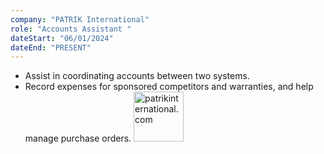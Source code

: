 ```yaml
---
company: "PATRIK International"
role: "Accounts Assistant "
dateStart: "06/01/2024"
dateEnd: "PRESENT"
---
```

- Assist in coordinating accounts between two systems.  
- Record expenses for sponsored competitors and warranties, and help manage purchase orders.
[<img src="https://www.patrikinternational.com/assets/page_info/0308183001671536508.png" alt="patrikinternational.com" style="height:80px">](https://www.patrikinternational.com/)
